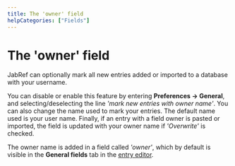 ```yaml
---
title: The 'owner' field
helpCategories: ["Fields"]
---
```


# The 'owner' field

JabRef can optionally mark all new entries added or imported to a database with your username.

You can disable or enable this feature by entering **Preferences -&gt; General**, and selecting/deselecting the line *'mark new entries with owner name'*.
You can also change the name used to mark your entries. The default name used is your user name.
Finally, if an entry with a field owner is pasted or imported, the field is updated with your owner name if *'Overwrite'* is checked.

The owner name is added in a field called *'owner'*, which by default is visible in the **General fields** tab in the [entry editor](EntryEditorHelp).
